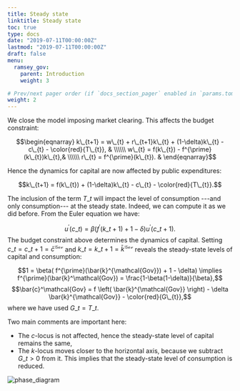 ```yaml
---
title: Steady state
linktitle: Steady state
toc: true
type: docs
date: "2019-07-11T00:00:00Z"
lastmod: "2019-07-11T00:00:00Z"
draft: false
menu:
  ramsey_gov:
    parent: Introduction
    weight: 3

# Prev/next pager order (if `docs_section_pager` enabled in `params.toml`)
weight: 2
---
```


We close the model imposing market clearing.
This affects the budget constraint:

$$\begin{eqnarray}
k\_{t+1}  = w\_{t} + r\_{t+1}k\_{t} + (1-\delta)k\_{t} - c\_{t} - \color{red}{T\_{t}}, & \\\\\\
w\_{t}  = f(k\_{t}) - f^{\prime}(k\_{t})k\_{t},& \\\\\\
r\_{t}  = f^{\prime}(k\_{t}). &
\end{eqnarray}$$

Hence the dynamics for capital are now affected by public expenditures:

$$k\_{t+1} = f(k\_{t}) + (1-\delta)k\_{t} - c\_{t} - \color{red}{T\_{t}}.$$

The inclusion of the term $T\_{t}$ will impact the level of consumption ---and only consumption--- at the steady state.
Indeed, we can compute it as we did before.
From the Euler equation we have:

$$u^{\prime} (c\_{t}) = \beta (f^{\prime}(k\_{t+1}) + 1 - \delta)u^{\prime}(c\_{t+1}).$$
The budget constraint above determines the dynamics of capital.
Setting $c\_{t} = c\_{t+1} = \bar{c}^\mathcal{Gov}$ and $k\_{t} = k\_{t+1}= \bar{k}^{\mathcal{Gov}}$ reveals the steady-state levels of capital and consumption:

$$1 = \beta( f^{\prime}(\bar{k}^{\mathcal{Gov}}) + 1 - \delta) \implies f^{\prime}(\bar{k}^\mathcal{Gov}) = \frac{1-\beta(1-\delta)}{\beta},$$
$$\bar{c}^\mathcal{Gov} = f \left( \bar{k}^{\mathcal{Gov}} \right) - \delta \bar{k}^{\mathcal{Gov}} - \color{red}{G\_{t}},$$
where we have used $G\_{t} = T\_{t}.$

Two main comments are important here:

* The $c$-locus is not affected, hence the steady-state level of capital remains the same,
* The $k$-locus moves closer to the horizontal axis, because we subtract $G\_{t} > 0$ from it.
	This implies that the steady-state level of consumption is reduced.

![phase_diagram](/img/ramsey_gov/phase_diagram.png)
